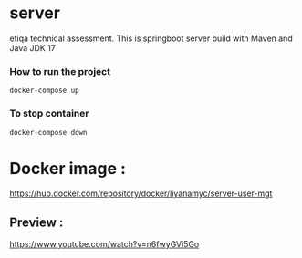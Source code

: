 # server
etiqa technical assessment. This is springboot server build with Maven and Java JDK 17

### How to run the project
  
```
docker-compose up
```
### To stop container
```
docker-compose down
```

# Docker image : 
https://hub.docker.com/repository/docker/liyanamyc/server-user-mgt
## Preview :
https://www.youtube.com/watch?v=n6fwyGVi5Go
